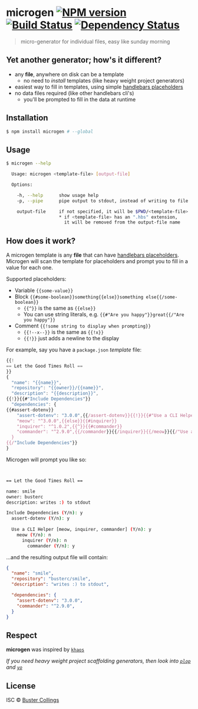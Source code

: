 # microgen [![NPM version][npm-image]][npm-url] [![Build Status][travis-image]][travis-url] [![Dependency Status][daviddm-image]][daviddm-url]

> micro-generator for individual files, easy like sunday morning

## Yet another generator; how's it different?

- any **file**, anywhere on disk can be a template
  - no need to _install_ templates (like heavy weight project generators)
- easiest way to fill in templates, using simple [handlebars placeholders](http://handlebarsjs.com/)
- no data files required (like other handlebars cli's)
  - you'll be prompted to fill in the data at runtime

## Installation

```sh
$ npm install microgen # --global
```

## Usage

```sh
$ microgen --help

  Usage: microgen <template-file> [output-file]

  Options:

    -h, --help      show usage help
    -p, --pipe      pipe output to stdout, instead of writing to file

    output-file     if not specified, it will be $PWD/<template-file>
                    * if <template-file> has an ".hbs" extension,
                      it will be removed from the output-file name

```

## How does it work?

A microgen template is any **file** that can have [handlebars placeholders](http://handlebarsjs.com/). Microgen will scan the template for placeholders and prompt you to fill in a value for each one.

Supported placeholders:
- Variable `{{some-value}}`
- Block `{{#some-boolean}}something{{else}}something else{{/some-boolean}}`
  - `{{^}}` is the same as `{{else}}`
  - You can use string literals, e.g. `{{#"Are you happy"}}great{{/"Are you happy"}}`
- Comment `{{!some string to display when prompting}}`
  - `{{!--x--}}` is the same as `{{!x}}`
  - `{{!}}` just adds a newline to the display

For example, say you have a `package.json` _template_ file:

```js
{{!
== Let the Good Times Roll ==
}}
{
  "name": "{{name}}",
  "repository": "{{owner}}/{{name}}",
  "description": "{{description}}",
{{!}}{{#"Include Dependencies"}}
  "dependencies": {
{{#assert-dotenv}}
    "assert-dotenv": "3.0.0",{{/assert-dotenv}}{{!}}{{#"Use a CLI Helper [meow, inquirer, commander]"}}{{#meow}}
    "meow": "^3.0.0",{{else}}{{#inquirer}}
    "inquirer": "^1.0.2",{{^}}{{#commander}}
    "commander": "^2.9.0",{{/commander}}{{/inquirer}}{{/meow}}{{/"Use a CLI Helper [meow, inquirer, commander]"}}
  }
{{/"Include Dependencies"}}
}
```

Microgen will prompt you like so:

```sh


== Let the Good Times Roll ==

name: smile
owner: busterc
description: writes :) to stdout

Include Dependencies (Y/n): y
  assert-dotenv (Y/n): y
  
  Use a CLI Helper [meow, inquirer, commander] (Y/n): y
    meow (Y/n): n
      inquirer (Y/n): n
        commander (Y/n): y
```

...and the resulting output file will contain:

```json
{
  "name": "smile",
  "repository": "busterc/smile",
  "description": "writes :) to stdout",

  "dependencies": {
    "assert-dotenv": "3.0.0",
    "commander": "^2.9.0",
  }
}
```

## Respect

**microgen** was inspired by [`khaos`](https://github.com/segmentio/khaos)

_If you need heavy weight project scaffolding generators, then look into [`plop`](https://github.com/amwmedia/plop) and [`yo`](https://github.com/yeoman/yo)_

## License

ISC © [Buster Collings](https://about.me/buster)


[npm-image]: https://badge.fury.io/js/microgen.svg
[npm-url]: https://npmjs.org/package/microgen
[travis-image]: https://travis-ci.org/busterc/microgen.svg?branch=master
[travis-url]: https://travis-ci.org/busterc/microgen
[daviddm-image]: https://david-dm.org/busterc/microgen.svg?theme=shields.io
[daviddm-url]: https://david-dm.org/busterc/microgen
